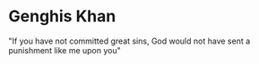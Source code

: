 # Genghis Khan
"If you have not committed great sins, God would not have sent a punishment like me upon you"

